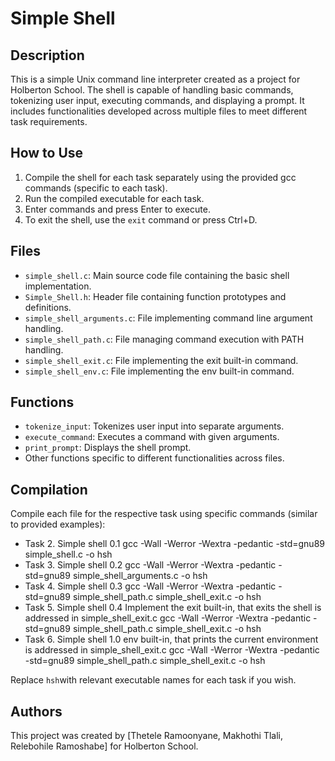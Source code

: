 # Simple Shell

## Description

This is a simple Unix command line interpreter created as a project for Holberton School. The shell is capable of handling basic commands, tokenizing user input, executing commands, and displaying a prompt. It includes functionalities developed across multiple files to meet different task requirements.

## How to Use

1. Compile the shell for each task separately using the provided gcc commands (specific to each task).
2. Run the compiled executable for each task.
3. Enter commands and press Enter to execute.
4. To exit the shell, use the `exit` command or press Ctrl+D.

## Files

- `simple_shell.c`: Main source code file containing the basic shell implementation.
- `Simple_Shell.h`: Header file containing function prototypes and definitions.
- `simple_shell_arguments.c`: File implementing command line argument handling.
- `simple_shell_path.c`: File managing command execution with PATH handling.
- `simple_shell_exit.c`: File implementing the exit built-in command.
- `simple_shell_env.c`: File implementing the env built-in command.

## Functions

- `tokenize_input`: Tokenizes user input into separate arguments.
- `execute_command`: Executes a command with given arguments.
- `print_prompt`: Displays the shell prompt.
- Other functions specific to different functionalities across files.

## Compilation

Compile each file for the respective task using specific commands (similar to provided examples):
- Task 2. Simple shell 0.1
  gcc -Wall -Werror -Wextra -pedantic -std=gnu89 simple_shell.c -o hsh
- Task 3. Simple shell 0.2
  gcc -Wall -Werror -Wextra -pedantic -std=gnu89 simple_shell_arguments.c -o hsh
- Task 4. Simple shell 0.3
   gcc -Wall -Werror -Wextra -pedantic -std=gnu89 simple_shell_path.c simple_shell_exit.c -o hsh
- Task 5. Simple shell 0.4
  Implement the exit built-in, that exits the shell is addressed in simple_shell_exit.c
  gcc -Wall -Werror -Wextra -pedantic -std=gnu89 simple_shell_path.c simple_shell_exit.c -o hsh
- Task 6. Simple shell 1.0
  env built-in, that prints the current environment is addressed in simple_shell_exit.c
  gcc -Wall -Werror -Wextra -pedantic -std=gnu89 simple_shell_path.c simple_shell_exit.c -o hsh
  
Replace `hsh`with relevant executable names for each task if you wish.

## Authors

This project was created by [Thetele Ramoonyane, Makhothi Tlali, Relebohile Ramoshabe] for Holberton School.
  

  

  
  

